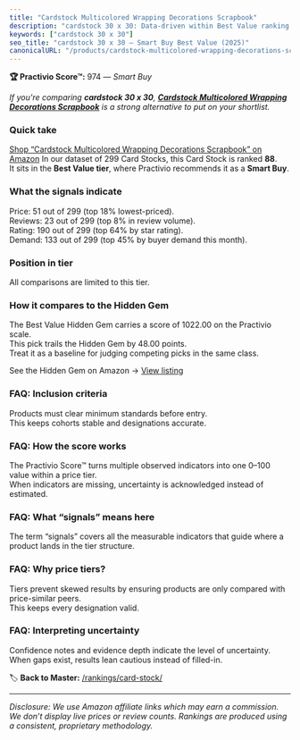 ```yaml
---
title: "Cardstock Multicolored Wrapping Decorations Scrapbook"
description: "cardstock 30 x 30: Data-driven within Best Value ranking using the Practivio Score™. Positioned by quality, value, demand, findability, momentum."
keywords: ["cardstock 30 x 30"]
seo_title: "cardstock 30 x 30 — Smart Buy Best Value (2025)"
canonicalURL: "/products/cardstock-multicolored-wrapping-decorations-scrapbook-B07BRVF5KV/"
---
```


**🏆 Practivio Score™:** 974 — _Smart Buy_


*If you're comparing **cardstock 30 x 30**, **[Cardstock Multicolored Wrapping Decorations Scrapbook](https://www.amazon.com/dp/B07BRVF5KV?tag=practivio-20)** is a strong alternative to put on your shortlist.*
### Quick take
[Shop “Cardstock Multicolored Wrapping Decorations Scrapbook” on Amazon](https://www.amazon.com/dp/B07BRVF5KV?tag=practivio-20)
In our dataset of 299 Card Stocks, this Card Stock is ranked **88**.  
It sits in the **Best Value tier**, where Practivio recommends it as a **Smart Buy**.

### What the signals indicate
Price: 51 out of 299 (top 18% lowest-priced).  
Reviews: 23 out of 299 (top 8% in review volume).  
Rating: 190 out of 299 (top 64% by star rating).  
Demand: 133 out of 299 (top 45% by buyer demand this month).

### Position in tier
All comparisons are limited to this tier.

### How it compares to the Hidden Gem
The Best Value Hidden Gem carries a score of 1022.00 on the Practivio scale.  
This pick trails the Hidden Gem by 48.00 points.  
Treat it as a baseline for judging competing picks in the same class.  

See the Hidden Gem on Amazon → [View listing](https://www.amazon.com/dp/B006P1EQXA?tag=practivio-20)

### FAQ: Inclusion criteria
Products must clear minimum standards before entry.  
This keeps cohorts stable and designations accurate.

### FAQ: How the score works
The Practivio Score™ turns multiple observed indicators into one 0–100 value within a price tier.  
When indicators are missing, uncertainty is acknowledged instead of estimated.

### FAQ: What “signals” means here
The term “signals” covers all the measurable indicators that guide where a product lands in the tier structure.

### FAQ: Why price tiers?
Tiers prevent skewed results by ensuring products are only compared with price-similar peers.  
This keeps every designation valid.

### FAQ: Interpreting uncertainty
Confidence notes and evidence depth indicate the level of uncertainty.  
When gaps exist, results lean cautious instead of filled-in.


🏷️ **Back to Master:** [/rankings/card-stock/](/rankings/card-stock/)

---
_Disclosure: We use Amazon affiliate links which may earn a commission. We don’t display live prices or review counts. Rankings are produced using a consistent, proprietary methodology._
